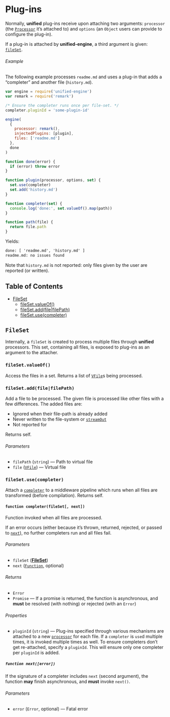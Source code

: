 # Plug-ins

Normally, **unified** plug-ins receive upon attaching two arguments:
`processor` (the [`Processor`][unified-processor] it’s attached to) and
`options` (an `Object` users can provide to configure the plug-in).

If a plug-in is attached by **unified-engine**, a third argument is
given: [`fileSet`][file-set].

###### Example

The following example processes `readme.md` and uses a plug-in that adds a
“completer” and another file (`history.md`).

```js
var engine = require('unified-engine')
var remark = require('remark')

/* Ensure the completer runs once per file-set. */
completer.pluginId = 'some-plugin-id'

engine(
  {
    processor: remark(),
    injectedPlugins: [plugin],
    files: ['readme.md']
  },
  done
)

function done(error) {
  if (error) throw error
}

function plugin(processor, options, set) {
  set.use(completer)
  set.add('history.md')
}

function completer(set) {
  console.log('done:', set.valueOf().map(path))
}

function path(file) {
  return file.path
}
```

Yields:

```txt
done: [ 'readme.md', 'history.md' ]
readme.md: no issues found
```

Note that `history.md` is not reported: only files given by the user
are reported (or written).

## Table of Contents

*   [FileSet](#fileset)
    *   [fileSet.valueOf()](#filesetvalueof)
    *   [fileSet.add(file|filePath)](#filesetaddfilefilepath)
    *   [fileSet.use(completer)](#filesetusecompleter)

## `FileSet`

Internally, a `fileSet` is created to process multiple files through
**unified** processors.  This set, containing all files, is exposed
to plug-ins as an argument to the attacher.

### `fileSet.valueOf()`

Access the files in a set.  Returns a list of [`VFile`][vfile]s being
processed.

### `fileSet.add(file|filePath)`

Add a file to be processed.  The given file is processed like
other files with a few differences.  The added files are:

*   Ignored when their file-path is already added
*   Never written to the file-system or [`streamOut`][stream-out]
*   Not reported for

Returns self.

###### Parameters

*   `filePath` (`string`) — Path to virtual file
*   `file` ([`VFile`][vfile]) — Virtual file

### `fileSet.use(completer)`

Attach a [`completer`][completer] to a middleware pipeline which runs
when all files are transformed (before compilation).  Returns self.

#### `function completer(fileSet[, next])`

Function invoked when all files are processed.

If an error occurs (either because it’s thrown, returned, rejected, or
passed to [`next`][next]), no further completers run and all files fail.

###### Parameters

*   `fileSet` ([**FileSet**][file-set])
*   `next` ([`Function`][next], optional)

###### Returns

*   `Error`
*   `Promise` — If a promise is returned, the function is asynchronous,
    and **must** be resolved (with nothing) or rejected (with an `Error`)

###### Properties

*   `pluginId` (`string`) — Plug-ins specified through various mechanisms are
    attached to a new [`processor`][unified-processor] for each file.  If a
    `completer` is `use`d multiple times, it is invoked multiple times as well.
    To ensure completers don’t get re-attached, specify a `pluginId`.  This
    will ensure only one completer per `pluginId` is added.

##### `function next([error])`

If the signature of a completer includes `next` (second argument),
the function **may** finish asynchronous, and **must** invoke
`next()`.

###### Parameters

*   `error` (`Error`, optional) — Fatal error

<!-- Definitions -->

[vfile]: https://github.com/vfile/vfile

[unified-processor]: https://github.com/unifiedjs/unified#processor

[completer]: #function-completerfileset-next

[next]: #function-nexterror

[file-set]: #fileset

[stream-out]: options.md#optionsstreamout
